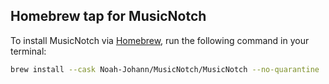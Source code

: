 ## Homebrew tap for MusicNotch

To install MusicNotch via [Homebrew](https://brew.sh), run the following command in your terminal: 

```bash
brew install --cask Noah-Johann/MusicNotch/MusicNotch --no-quarantine
```
